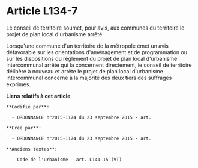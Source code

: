 # Article L134-7

Le conseil de territoire soumet, pour avis, aux communes du territoire le projet de plan local d'urbanisme arrêté.

Lorsqu'une commune d'un territoire de la métropole émet un avis défavorable sur les orientations d'aménagement et de
programmation ou sur les dispositions du règlement du projet de plan local d'urbanisme intercommunal arrêté qui la concernent
directement, le conseil de territoire délibère à nouveau et arrête le projet de plan local d'urbanisme intercommunal concerné
à la majorité des deux tiers des suffrages exprimés.

**Liens relatifs à cet article**

	**Codifié par**:

	  - ORDONNANCE n°2015-1174 du 23 septembre 2015 - art.

	**Créé par**:

	  - ORDONNANCE n°2015-1174 du 23 septembre 2015 - art.

	**Anciens textes**:

	  - Code de l'urbanisme - art. L141-15 (VT)
